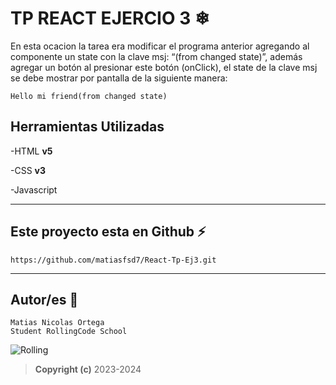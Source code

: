 # TP REACT EJERCIO 3 ❄

En esta ocacion la tarea era modificar el programa anterior agregando al componente un state con la clave msj: “(from changed state)”, además agregar un botón al presionar este botón (onClick), el state de la clave msj se debe mostrar por pantalla de la siguiente manera:

```
Hello mi friend(from changed state)
```

## Herramientas Utilizadas

-HTML **v5**

-CSS **v3**

-Javascript

---

## Este proyecto esta en Github ⚡

```
https://github.com/matiasfsd7/React-Tp-Ej3.git
```

---

## Autor/es 🧐

```
Matias Nicolas Ortega
Student RollingCode School
```

![Rolling](https://encrypted-tbn0.gstatic.com/images?q=tbn:ANd9GcQZGeBcy_QxHvD3Iqi5hm_qvZA_QdYBKbRjHyGJRAdd7EtW1FziSbMIVh-q0JKNNU9-jg&usqp=CAU)

> **Copyright (c)** 2023-2024
